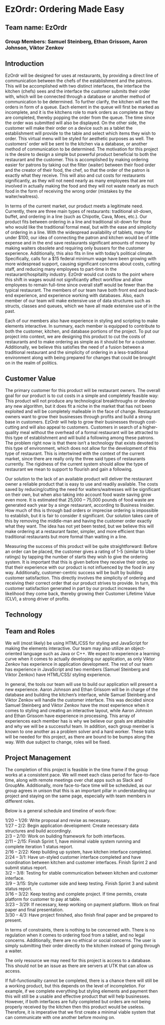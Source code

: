 # EzOrdr: Ordering Made Easy
## Team name: EzOrdr
### Group Members: Samuel Steinberg, Ethan Grissom, Aaron Johnson, Viktor Zenkov


## Introduction

EzOrdr will be designed for uses at restaurants, by providing a direct line of communication between the chefs of the establishment and the patrons. This will be accomplished with two distinct interfaces, the interface the kitchen (chefs) sees and the interface the customer submits their order with, which will be connected through a database or another method of communication to be determined. To further clarify, the kitchen will see the orders in form of a queue. Each element in the queue will first be marked as incomplete, and it is the kitchens role to mark orders as complete as they are completed, thereby popping the order from the queue. The time since the order was submitted will also be displayed. On the other side, the customer will make their order on a device such as a tablet the establishment will provide to the table and select which items they wish to order. This virtual menu will be styled for aesthetic purposes as well. The customers’ order will be sent to the kitchen via a database, or another method of communication to be determined. The motivation for this project is the desire to design a simple but powerful product beneficial to both the restaurant and the customer. This is accomplished by making ordering easier for patrons by taking out the filter (waiter) between their food order and the creator of their food, the chef, so that the order of the patron is exactly what they receive. This will also and cut costs for restaurants significantly, as they will not need nearly as many employees that are not involved in actually making the food and they will not waste nearly as much food in the form of receiving the wrong order (mistakes by the waiter/waitress). 

In terms of the current market, our product meets a legitimate need. Currently, there are three main types of restaurants: traditional sit-down, buffet, and ordering in a line (such as Chipotle, Cava, Moes, etc.). Our product fits between ordering in a line and traditional sit-down for those who would like the traditional formal meal, but with the ease and simplicity of ordering in a line. With the widespread availability of tablets, many for under $100, our idea of connecting the patron and kitchen would be of little expense and in the end save restaurants significant amounts of money by making waiters obsolete and requiring only bussers for the customer experience. Additionally, this also fits in line with today’s political climate. Specifically, calls for a $15 federal minimum wage have been growing with more widespread support, causing significant concerns about costs, cutting staff, and reducing many employees to part-time in the restaurant/hospitality industry. EzOrdr would cut costs to the point where this shift in wages would not significantly affect workflow and allow employees to remain full-time since overall staff would be fewer than the typical restaurant. The members of our team have both front end and back-end experience, and experience working with databases. Also, each member of our team will make extensive use of data structures such as structs, classes and queues, which we have all made extensive use of in the past. 

Each of our members also have experience in styling and scripting to make elements interactive. In summary, each member is equipped to contribute to both the customer, kitchen, and database portions of the project. To put our project into context, we are designing this product to cut the costs of restaurants and to make ordering as simple as it should be for a customer. Additionally, we believe this satisfies the need of a fusion between a traditional restaurant and the simplicity of ordering in a less-traditional environment along with being prepared for changes that could be brought on in the realm of politics.

## Customer Value

The primary customer for this product will be restaurant owners. The overall goal for our product is to cut costs in a simple and completely feasible way: This product will not produce any technological breakthroughs or develop any new algorithm, but it does fit a niche in the market that has not been exploited and will be completely malleable in the face of change. Restaurant owners want to grow their businesses through profits and build a strong base in customers. EzOrdr will help to grow their businesses through cost-cutting and will also appeal to customers. Customers in search of a higher-quality meal without the overhead of a formal restaurant will be attracted to this type of establishment and will build a following among these patrons. The problem right now is that there isn’t a technology that exists devoted to this type of environment, which does not allow for the development of this type of restaurant. This is intertwined with the context of the current market, since there are really only the three said types of restaurants currently. The rigidness of the current system should allow the type of restaurant we mean to support to flourish and gain a following. 

Our solution to the lack of an available product will deliver the restaurant owner a reliable product that is easy to use and readily available. The costs saved by reducing/cutting the need for waiters/waitresses will be significant on their own, but when also taking into account food waste saving grow even more. It is estimated that 25,000 – 75,000 pounds of food waste are generated each year by a singe restaurant, according to Business Insider. How much of this is through bad orders or imprecise ordering is impossible to establish, but it is fair to consider it significant. Our solution takes care of this by removing the middle-man and having the customer order exactly what they want. The idea has not yet been tested, but we believe this will make ordering at a restaurant faster, simpler, and more efficient than traditional restaurants but more formal than waiting in a line. 

Measuring the success of this product will be quite straightforward: Before an order can be placed, the customer gives a rating of 1-5 (similar to Uber ratings) by tapping the number of starts they wish to give the ordering system. It is important that this is given before they receive their order, so that their experience with our product is not influenced by the food in any way. Additionally, customer-centric success will be built by building customer satisfaction. This directly involves the simplicity of ordering and receiving their correct order that our product strives to provide. In turn, this customer satisfaction generated in part by our product increases the likelihood they come back, thereby growing their Customer Lifetime Value (CLV), a strong driver of profits.


## Technology


## Team and Roles

We will (most likely) be using HTML/CSS for styling and JavaScript for making the elements interactive. Our team may also utilize an object-oriented language such as Java or C++. We expect to experience a learning curve when it comes to actually developing our application, as only Viktor Zenkov has experience in application development. The rest of our team has experience in JavaScript and two members (Samuel Steinberg and Viktor Zenkov) have HTML/CSS/ styling experience. 

In general, the tools our team will use to build our application will present a new experience. Aaron Johnson and Ethan Grissom will be in charge of the database and building the kitchen’s interface, while Samuel Steinberg and Viktor Zenkov will handle the customer interface. This was decided since Samuel Steinberg and Viktor Zenkov have the most experience when it comes to styling and creating an interactive layout, while Aaron Johnson and Ethan Grissom have experience in processing. This array of experiences each member has is why we believe our goals are attainable and why we will be a successful team. In addition, each group member is known to one another as a problem solver and a hard worker. These traits will be needed for this project, as there are bound to be bumps along the way. With due subject to change, roles will be fixed.

## Project Management

The completion of this project is feasible in the time frame if the group works at a consistent pace. We will meet each class period for face-to-face time, along with remote meetings over chat apps such as Slack and GroupMe. Additionally, more face-to-face time will be scheduled, as our group agrees in unison that this is an important pillar in understanding our project and staying on the same page, especially with team members in different roles.  

Below is a general schedule and timeline of work-flow:  

1/20 – 1/26: Write proposal and revise as necessary.  
1/27 – 2/2: Begin application development: Create necessary data structures and build accordingly.  
2/3 – 2/10: Work on building framework for both interfaces.  
2/11 – 2/15: Finish Sprint 1, have minimal viable system running and complete iteration 1 status report.  
2/16 – 2/22: Keep building up system, have kitchen interface completed.  
2/24 – 3/1: Have un-styled customer interface completed and have coordination between kitchen and customer interfaces. Finish Sprint 2 and submit status report.  
3/2 – 3/8: Testing for stable communication between kitchen and customer interface.  
3/9 – 3/15: Style customer side and keep testing. Finish Sprint 3 and submit status report.  
3/16 – 3/22: Keep testing and complete project. If time permits, create platform for customer to pay at table.  
3/23 – 3/29: If necessary, keep working on payment platform. Work on final paper and final presentation.  
3/30 – 4/3: Have project finished, also finish final paper and be prepared to present.  

In terms of constraints, there is nothing to be concerned with. There is no regulation when it comes to ordering food from a tablet, and no legal concerns. Additionally, there are no ethical or social concerns. The user is simply submitting their order directly to the kitchen instead of going through a waiter.   

The only resource we may need for this project is access to a database. This should not be an issue as there are servers at UTK that can allow us access.  

If full-functionality cannot be completed, there is a chance there will still be a working product, but this depends on the level of incompletion. For example, if we complete everything but styling elements and payment then this will still be a usable and effective product that will help businesses. However, if both interfaces are fully completed but orders are not being properly received by the kitchen then this product would be useless. Therefore, it is imperative that we first create a minimal viable system that can communicate with one another before moving on.

